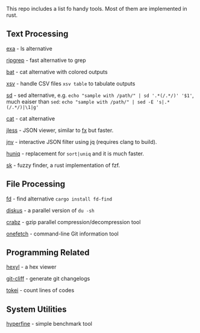 This repo includes a list fo handy tools. Most of them are implemented in rust.

## Text Processing
[exa](https://github.com/ogham/exa) - ls alternative

[ripgrep](https://github.com/BurntSushi/ripgrep) - fast alternative to grep

[bat](https://github.com/sharkdp/bat) - cat alternative with colored outputs

[xsv](https://github.com/BurntSushi/xsv) - handle CSV files `xsv table` to tabulate outputs

[sd](https://github.com/chmln/sd) - sed alternative, e.g. `echo "sample with /path/" | sd '.*(/.*/)' '$1'`, much eaiser than `sed`: `echo "sample with /path/" | sed -E 's|.*(/.*/)|\1|g'`

[cat](https://github.com/sstadick/hck) - cat alternative

[jless](https://jless.io) - JSON viewer, similar to [fx](https://github.com/antonmedv/fx) but faster.

[jnv](https://github.com/ynqa/jnv) - interactive JSON filter using jq (requires clang to build).

[huniq](https://github.com/koraa/huniq) - replacement for `sort|uniq` and it is much faster.

[sk](https://github.com/lotabout/skim) - fuzzy finder, a rust implementation of fzf. 


## File Processing
[fd](https://github.com/sharkdp/fd) - find alternative `cargo install fd-find`

[diskus](https://github.com/sharkdp/diskus) - a parallel version of `du -sh`

[crabz](https://github.com/sstadick/crabz) - gzip parallel compression/decompression tool 

[onefetch](https://github.com/o2sh/onefetch) - command-line Git information tool

## Programming Related
[hexyl](https://github.com/sharkdp/hexyl) - a hex viewer

[git-cliff](https://github.com/orhun/git-cliff) - generate git changelogs

[tokei](https://github.com/orhun/git-cliff) - count lines of codes

## System Utilities
[hyperfine](https://github.com/sharkdp/hyperfine) - simple benchmark tool
